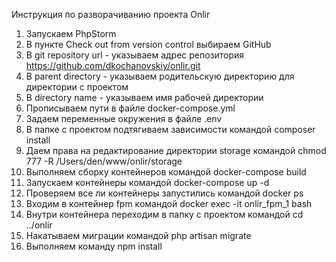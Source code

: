 Инструкция по разворачиванию проекта Onlir

1. Запускаем PhpStorm
2. В пункте Check out from version control выбираем GitHub
3. В git repository url - указываем адрес репозитория https://github.com/dkochanovskiy/onlir.git
4. В parent directory - указываем родительскую директорию для директории с проектом
5. В directory name - указываем имя рабочей директории
6. Прописываем пути в файле docker-compose.yml
7. Задаем переменные окружения в файле .env
8. В папке с проектом подтягиваем зависимости командой composer install
9. Даем права на редактирование директории storage командой chmod 777 -R /Users/den/www/onlir/storage
10. Выполняем сборку контейнеров командой docker-compose build
11. Запускаем контейнеры командой docker-compose up -d
12. Проверяем все ли контейнеры запустились командой docker ps
13. Входим в контейнер fpm командой docker exec -it onlir_fpm_1 bash
14. Внутри контейнера переходим в папку с проектом командой cd ../onlir
15. Накатываем миграции командой php artisan migrate
16. Выполняем команду npm install